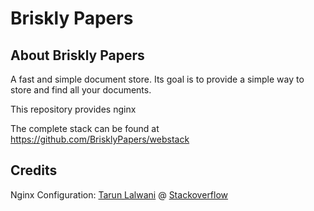 # Briskly Papers

## About Briskly Papers
A fast and simple document store. Its goal is to provide a simple way to store and find all your documents.

This repository provides nginx

The complete stack can be found at https://github.com/BrisklyPapers/webstack

## Credits

Nginx Configuration: [Tarun Lalwani](http://tarunlalwani.com/) @ [Stackoverflow](https://stackoverflow.com)